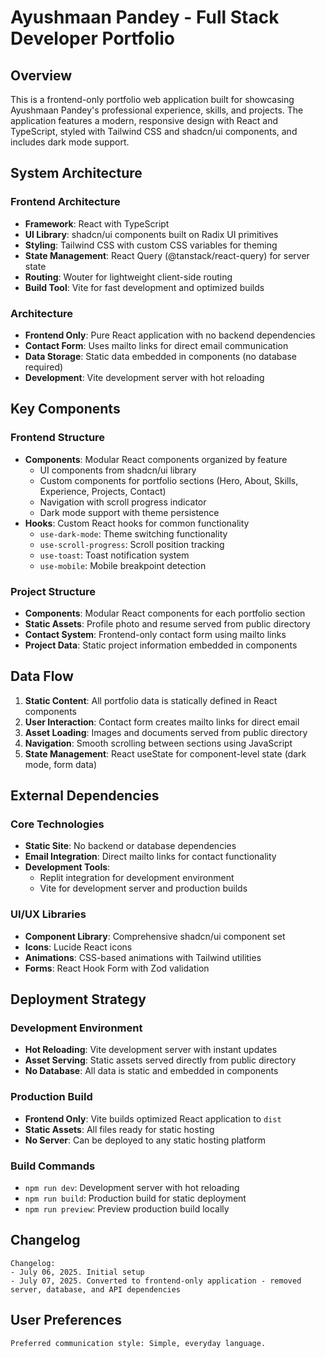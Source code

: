 # Ayushmaan Pandey - Full Stack Developer Portfolio

## Overview

This is a frontend-only portfolio web application built for showcasing Ayushmaan Pandey's professional experience, skills, and projects. The application features a modern, responsive design with React and TypeScript, styled with Tailwind CSS and shadcn/ui components, and includes dark mode support.

## System Architecture

### Frontend Architecture
- **Framework**: React with TypeScript
- **UI Library**: shadcn/ui components built on Radix UI primitives
- **Styling**: Tailwind CSS with custom CSS variables for theming
- **State Management**: React Query (@tanstack/react-query) for server state
- **Routing**: Wouter for lightweight client-side routing
- **Build Tool**: Vite for fast development and optimized builds

### Architecture
- **Frontend Only**: Pure React application with no backend dependencies
- **Contact Form**: Uses mailto links for direct email communication
- **Data Storage**: Static data embedded in components (no database required)
- **Development**: Vite development server with hot reloading

## Key Components

### Frontend Structure
- **Components**: Modular React components organized by feature
  - UI components from shadcn/ui library
  - Custom components for portfolio sections (Hero, About, Skills, Experience, Projects, Contact)
  - Navigation with scroll progress indicator
  - Dark mode support with theme persistence
- **Hooks**: Custom React hooks for common functionality
  - `use-dark-mode`: Theme switching functionality
  - `use-scroll-progress`: Scroll position tracking
  - `use-toast`: Toast notification system
  - `use-mobile`: Mobile breakpoint detection

### Project Structure
- **Components**: Modular React components for each portfolio section
- **Static Assets**: Profile photo and resume served from public directory
- **Contact System**: Frontend-only contact form using mailto links
- **Project Data**: Static project information embedded in components

## Data Flow

1. **Static Content**: All portfolio data is statically defined in React components
2. **User Interaction**: Contact form creates mailto links for direct email
3. **Asset Loading**: Images and documents served from public directory
4. **Navigation**: Smooth scrolling between sections using JavaScript
5. **State Management**: React useState for component-level state (dark mode, form data)

## External Dependencies

### Core Technologies
- **Static Site**: No backend or database dependencies
- **Email Integration**: Direct mailto links for contact functionality
- **Development Tools**: 
  - Replit integration for development environment
  - Vite for development server and production builds

### UI/UX Libraries
- **Component Library**: Comprehensive shadcn/ui component set
- **Icons**: Lucide React icons
- **Animations**: CSS-based animations with Tailwind utilities
- **Forms**: React Hook Form with Zod validation

## Deployment Strategy

### Development Environment
- **Hot Reloading**: Vite development server with instant updates
- **Asset Serving**: Static assets served directly from public directory
- **No Database**: All data is static and embedded in components

### Production Build
- **Frontend Only**: Vite builds optimized React application to `dist`
- **Static Assets**: All files ready for static hosting
- **No Server**: Can be deployed to any static hosting platform

### Build Commands
- `npm run dev`: Development server with hot reloading
- `npm run build`: Production build for static deployment
- `npm run preview`: Preview production build locally

## Changelog

```
Changelog:
- July 06, 2025. Initial setup
- July 07, 2025. Converted to frontend-only application - removed server, database, and API dependencies
```

## User Preferences

```
Preferred communication style: Simple, everyday language.
```